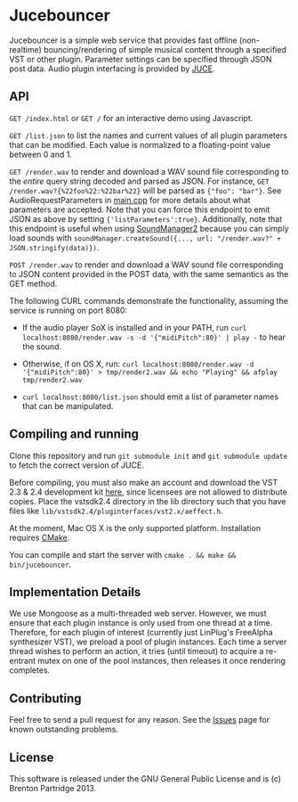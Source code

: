 # Jucebouncer

Jucebouncer is a simple web service that provides fast offline (non-realtime) 
bouncing/rendering of simple musical content through a specified VST
or other plugin. Parameter settings can be specified through JSON post data.
Audio plugin interfacing is provided by 
[JUCE](http://www.rawmaterialsoftware.com/juce.php).

## API

`GET /index.html` or `GET /` for an interactive demo using Javascript.

`GET /list.json` to list the names and current values of all 
plugin parameters that can be modified. Each value is normalized to a 
floating-point value between 0 and 1.

`GET /render.wav` to render and download a WAV sound file corresponding
to the *entire* query string decoded and parsed as JSON. For instance, `GET /render.wav?{%22foo%22:%22bar%22}` will be parsed as `{"foo": "bar"}`. 
See AudioRequestParameters in [main.cpp](src/main.cpp) for more details
about what parameters are accepted.
Note that you can force this endpoint to emit JSON as above by setting
`{'listParameters':true}`. Additionally, note that this endpoint is
useful when using 
[SoundManager2](http://www.schillmania.com/projects/soundmanager2/)
because you can simply load sounds with 
`soundManager.createSound({..., url: "/render.wav?" + JSON.stringify(data)})`.

`POST /render.wav` to render and download a WAV sound file corresponding
to JSON content provided in the POST data, with the same semantics as the
GET method.

The following CURL commands demonstrate the functionality, assuming the
service is running on port 8080:

- If the audio player SoX is installed and in your PATH, run 
`curl localhost:8080/render.wav -s -d '{"midiPitch":80}' | play -`
to hear the sound. 

- Otherwise, if on OS X, run: 
`curl localhost:8080/render.wav -d '{"midiPitch":80}' > tmp/render2.wav && echo "Playing" && afplay tmp/render2.wav`

- `curl localhost:8080/list.json` should emit a list of parameter names that can be manipulated.

## Compiling and running

Clone this repository and run `git submodule init` and 
`git submodule update` to fetch the correct version of JUCE.

Before compiling, you must also make an account and download the 
VST 2.3 & 2.4 development kit 
[here](http://www.steinberg.net/en/company/developer.html),
since licensees are not allowed to distribute copies.
Place the vstsdk2.4 directory in the lib directory such that you have
files like `lib/vstsdk2.4/pluginterfaces/vst2.x/aeffect.h`.

At the moment, Mac OS X is the only supported platform. Installation requires 
[CMake](http://www.cmake.org/cmake/resources/software.html).

You can compile and start the server with 
`cmake . && make && bin/jucebouncer`.

## Implementation Details

We use Mongoose as a multi-threaded web server. However, we must ensure
that each plugin instance is only used from one thread at a time.
Therefore, for each plugin of interest
(currently just LinPlug's FreeAlpha synthesizer VST), we preload a pool of
plugin instances. Each time a server thread wishes to perform an action,
it tries (until timeout) to acquire a re-entrant mutex on one of the pool
instances, then releases it once rendering completes.

## Contributing

Feel free to send a pull request for any reason. 
See the [Issues](https://github.com/bpartridge/jucebouncer/issues) page 
for known outstanding problems.

## License

This software is released under the GNU General Public License and is
(c) Brenton Partridge 2013.
